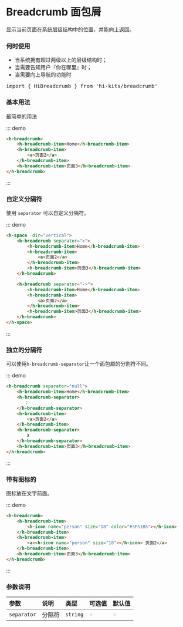 # Breadcrumb 面包屑
显示当前页面在系统层级结构中的位置，并能向上返回。

### 何时使用
- 当系统拥有超过两级以上的层级结构时；
- 当需要告知用户『你在哪里』时；
- 当需要向上导航的功能时

<pre class="language-ts">
import { HiBreadcrumb } from 'hi-kits/breadcrumb'
</pre>

### 基本用法

最简单的用法

::: demo
```html
<h-breadcrumb>
    <h-breadcrumb-item>Home</h-breadcrumb-item>
    <h-breadcrumb-item>
        <a>页面2</a>
    </h-breadcrumb-item>
    <h-breadcrumb-item>页面3</h-breadcrumb-item>
</h-breadcrumb>

```
:::

### 自定义分隔符

使用 `separator` 可以自定义分隔符。

::: demo
```html
<h-space  dir="vertical">
    <h-breadcrumb separator=">">
        <h-breadcrumb-item>Home</h-breadcrumb-item>
        <h-breadcrumb-item>
            <a>页面2</a>
        </h-breadcrumb-item>
        <h-breadcrumb-item>页面3</h-breadcrumb-item>
    </h-breadcrumb>

    <h-breadcrumb separator="->">
        <h-breadcrumb-item>Home</h-breadcrumb-item>
        <h-breadcrumb-item>
            <a>页面2</a>
        </h-breadcrumb-item>
        <h-breadcrumb-item>页面3</h-breadcrumb-item>
    </h-breadcrumb>
</h-space>

```
:::

### 独立的分隔符

可以使用`h-breadcrumb-separator`让一个面包屑的分割符不同。

::: demo
```html
<h-breadcrumb separator="null">
    <h-breadcrumb-item>Home</h-breadcrumb-item>
    <h-breadcrumb-separator>
       ：
    </h-breadcrumb-separator>
    <h-breadcrumb-item>
        <a>页面2</a>
    </h-breadcrumb-item>
    <h-breadcrumb-separator>
        》
    </h-breadcrumb-separator>
    <h-breadcrumb-item>页面3</h-breadcrumb-item>
</h-breadcrumb>

```
:::


### 带有图标的

图标放在文字前面。

::: demo
```html
<h-breadcrumb>
    <h-breadcrumb-item>
        <h-icon name="person" size="18" color="#3F51B5"></h-icon>
    </h-breadcrumb-item>
    <h-breadcrumb-item>
        <a><h-icon name="person" size="18"></h-icon> 页面2</a>
    </h-breadcrumb-item>
    <h-breadcrumb-item>页面3</h-breadcrumb-item>
</h-breadcrumb>

```
:::
### 参数说明
|参数|说明|类型|可选值|默认值
|:--|:--|:--|:-----|:---
| `separator`| 分隔符 |  `string` | - | -
